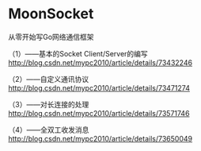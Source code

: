 # MoonSocket

从零开始写Go网络通信框架

（1）——基本的Socket Client/Server的编写 http://blog.csdn.net/mypc2010/article/details/73432246

（2）——自定义通讯协议 http://blog.csdn.net/mypc2010/article/details/73471274

（3）——对长连接的处理 http://blog.csdn.net/mypc2010/article/details/73571746

（4）——全双工收发消息 http://blog.csdn.net/mypc2010/article/details/73650049
